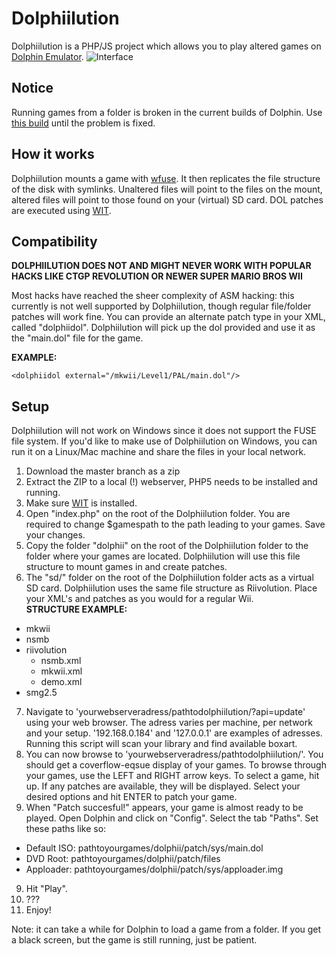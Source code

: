 Dolphiilution
====================
Dolphiilution is a PHP/JS project which allows you to play altered games on [Dolphin Emulator](https://github.com/dolphin-emu/dolphin).
![Interface](http://g2f.nl/0vrcp8p.png)

Notice
--------------------
Running games from a folder is broken in the current builds of Dolphin. Use [this build](https://dolphin-emu.org/download/dev/2b5945ae07dbbf46e6e38d2524bf2112ef2b6324/?nocr=true)
until the problem is fixed.

How it works
--------------------
Dolphiilution mounts a game with [wfuse](http://wit.wiimm.de/wfuse/). It then replicates the file structure of the disk with symlinks.
Unaltered files will point to the files on the mount, altered files will point to those found on your (virtual) SD card.
DOL patches are executed using [WIT](http://wit.wiimm.de/wit/).

Compatibility
--------------------
**DOLPHIILUTION DOES NOT AND MIGHT NEVER WORK WITH POPULAR HACKS LIKE CTGP REVOLUTION OR NEWER SUPER MARIO BROS WII**

Most hacks have reached the sheer complexity of ASM hacking: this currently is not well supported by Dolphiilution, though
regular file/folder patches will work fine. You can provide an alternate patch type in your XML, called "dolphiidol".
Dolphiilution will pick up the dol provided and use it as the "main.dol" file for the game.

**EXAMPLE:**
```
<dolphiidol external="/mkwii/Level1/PAL/main.dol"/>
```

Setup
--------------------
Dolphiilution will not work on Windows since it does not support the FUSE file system. If you'd like to make use of Dolphiilution
on Windows, you can run it on a Linux/Mac machine and share the files in your local network.

1. Download the master branch as a zip
2. Extract the ZIP to a local (!) webserver, PHP5 needs to be installed and running.
3. Make sure [WIT](http://wit.wiimm.de/download.html) is installed.
4. Open "index.php" on the root of the Dolphiilution folder. You are required to change $gamespath to the path leading to your 
games. Save your changes.
5. Copy the folder "dolphii" on the root of the Dolphiilution folder to the folder where your games are located. Dolphiilution
will use this file structure to mount games in and create patches.
6. The "sd/" folder on the root of the Dolphiilution folder acts as a virtual SD card. Dolphiilution uses the same file structure
as Riivolution. Place your XML's and patches as you would for a regular Wii.  
  **STRUCTURE EXAMPLE:**
  * mkwii
  * nsmb
  * riivolution
    * nsmb.xml
    * mkwii.xml
    * demo.xml
  * smg2.5
7. Navigate to 'yourwebserveradress/pathtodolphiilution/?api=update' using your web browser. The adress varies per machine,
per network and your setup. '192.168.0.184' and '127.0.0.1' are examples of adresses. Running this script will scan your
library and find available boxart.
8. You can now browse to 'yourwebserveradress/pathtodolphiilution/'. You should get a coverflow-eqsue display of your games.
To browse through your games, use the LEFT and RIGHT arrow keys. To select a game, hit up. If any patches are available, they
will be displayed. Select your desired options and hit ENTER to patch your game.
9. When "Patch succesful!" appears, your game is almost ready to be played. Open Dolphin and click on "Config". Select the tab
"Paths". Set these paths like so:
  * Default ISO: pathtoyourgames/dolphii/patch/sys/main.dol
  * DVD Root: pathtoyourgames/dolphii/patch/files
  * Apploader: pathtoyourgames/dolphii/patch/sys/apploader.img
9. Hit "Play".
10. ???
11. Enjoy!

Note: it can take a while for Dolphin to load a game from a folder. If you get a black screen, but the game is still running,
just be patient.
